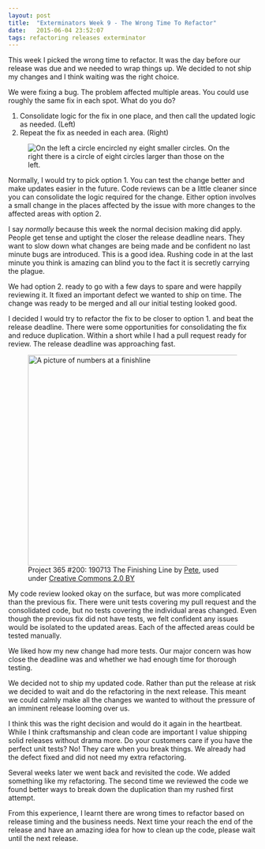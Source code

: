 ```yaml
---
layout: post
title:  "Exterminators Week 9 - The Wrong Time To Refactor"
date:   2015-06-04 23:52:07
tags: refactoring releases exterminator
---
```


This week I picked the wrong time to refactor. It was the day before our
release was due and we needed to wrap things up. We decided to not ship my
changes and I think waiting was the right choice.

We were fixing a bug. The problem affected multiple areas. You could use roughly
the same fix in each spot. What do you do?

1. Consolidate logic for the fix in one place, and then call the updated logic as needed. (Left)
2. Repeat the fix as needed in each area. (Right)

<figure class="image-center">
	<img
		title="Consolidate the logic or repeat the fix everywhere?"
		alt="On the left a circle encircled ny eight smaller circles. On the right there is a circle of eight circles larger than those on the left."
		src="{{ site.url }}/images/Consolidated.png" />
</figure>

Normally, I would try to pick option 1. You can test the change better
and make updates easier in the future.
Code reviews can be a little cleaner since you can consolidate the logic
required for the change. Either option involves a small change in the places
affected by the issue with more changes to the affected areas with option 2.

I say *normally* because this week the normal decision making did apply.
People get tense and uptight the closer the release deadline nears. They want
to slow down what changes are being made and be confident no last minute bugs are
introduced. This is a good idea. Rushing code in at the last minute you think is
amazing can blind you to the fact it is secretly carrying the plague.

We had option 2. ready to go with a few days to spare and were happily
reviewing it. It fixed an important defect we wanted to ship on time. The
change was ready to be merged and all our initial testing looked good.

I decided I would try to refactor the fix to be closer to option 1. and beat the release deadline.
There were some opportunities for consolidating the fix and reduce duplication.
Within a short while I had a pull request ready for review. The release deadline
was approaching fast.

<figure class="image-center">
	<a href="https://www.flickr.com/photos/comedynose/9320845849" title="Project 365 #200: 190713 The Finishing Line by Pete, on Flickr">
		<img src="https://c4.staticflickr.com/8/7443/9320845849_4ea7da5a4a_z.jpg"
			width="640"
			height="426"
			alt="A picture of numbers at a finishline">
	</a>
	<figcaption>
		Project 365 #200: 190713 The Finishing Line by <a href="https://www.flickr.com/photos/comedynose/">Pete</a>,
		used under <a rel="license" href="https://creativecommons.org/licenses/by/2.0/">Creative Commons 2.0 BY</a>
	</figcaption>
</figure>

My code review looked okay on the surface, but was more complicated than the
previous fix. There were unit tests covering my pull request and the
consolidated code, but no tests covering the individual areas changed. Even
though the previous fix did not have tests, we felt confident any issues
would be isolated to the updated areas. Each of the affected areas could be
tested manually.

We liked how my new change had more tests. Our major concern was how close the
deadline was and whether we had enough time for thorough testing.

We decided not to ship my updated code. Rather than put the release at risk we
decided to wait and do the refactoring in the next release. This meant we could calmly
make all the changes we wanted to without the pressure of an imminent release looming over us.

I think this was the right decision and would do it again in the heartbeat.
While I think craftsmanship and clean code are important I value shipping
solid releases without drama more. Do your customers care if you have the perfect
unit tests? No! They care when you break things. We already had the defect
fixed and did not need my extra refactoring.

Several weeks later we went back and revisited the code. We added something
like my refactoring. The second time we reviewed the code we found better ways
to break down the duplication than my rushed first attempt.

From this experience, I learnt there are wrong times to refactor based on
release timing and the business needs. Next time your reach the end of the
release and have an amazing idea for how to clean up the code, please wait
until the next release.
